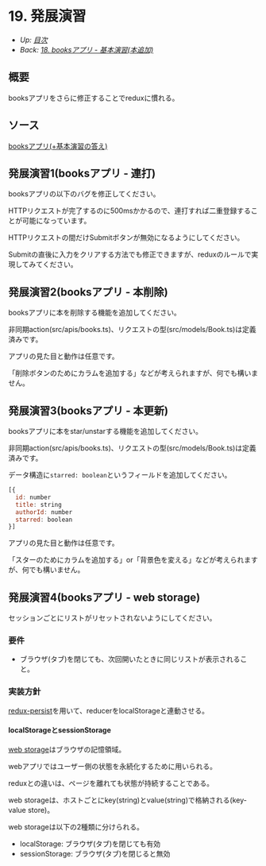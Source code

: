 # 19. 発展演習

- *Up: [目次](../index.md)*
- *Back: [18. booksアプリ - 基本演習(本追加)](./18_exercise_04_books_app_book_create.md)*

## 概要

booksアプリをさらに修正することでreduxに慣れる。

## ソース

[booksアプリ(+基本演習の答え)](https://codesandbox.io/s/books-answer-jwbox9)

## 発展演習1(booksアプリ - 連打)

booksアプリの以下のバグを修正してください。

HTTPリクエストが完了するのに500msかかるので、連打すれば二重登録することが可能になっています。

HTTPリクエストの間だけSubmitボタンが無効になるようにしてください。

Submitの直後に入力をクリアする方法でも修正できますが、reduxのルールで実現してみてください。

## 発展演習2(booksアプリ - 本削除)

booksアプリに本を削除する機能を追加してください。

非同期action(src/apis/books.ts)、リクエストの型(src/models/Book.ts)は定義済みです。

アプリの見た目と動作は任意です。

「削除ボタンのためにカラムを追加する」などが考えられますが、何でも構いません。

## 発展演習3(booksアプリ - 本更新)

booksアプリに本をstar/unstarする機能を追加してください。

非同期action(src/apis/books.ts)、リクエストの型(src/models/Book.ts)は定義済みです。

データ構造に`starred: boolean`というフィールドを追加してください。

```js
[{
  id: number
  title: string
  authorId: number
  starred: boolean
}]
```

アプリの見た目と動作は任意です。

「スターのためにカラムを追加する」or「背景色を変える」などが考えられますが、何でも構いません。

## 発展演習4(booksアプリ - web storage)

セッションごとにリストがリセットされないようにしてください。

### 要件

- ブラウザ(タブ)を閉じても、次回開いたときに同じリストが表示されること。

### 実装方針

[redux-persist](https://github.com/rt2zz/redux-persist#basic-usage)を用いて、reducerをlocalStorageと連動させる。

#### localStorageとsessionStorage

[web storage](https://developer.mozilla.org/ja/docs/Web/API/Web_Storage_API)はブラウザの記憶領域。

webアプリではユーザー側の状態を永続化するために用いられる。

reduxとの違いは、ページを離れても状態が持続することである。

web storageは、ホストごとにkey(string)とvalue(string)で格納される(key-value store)。

web storageは以下の2種類に分けられる。
- localStorage: ブラウザ(タブ)を閉じても有効
- sessionStorage: ブラウザ(タブ)を閉じると無効
